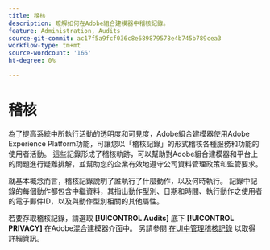 ```yaml
---
title: 稽核
description: 瞭解如何在Adobe組合建模器中稽核記錄。
feature: Administration, Audits
source-git-commit: ac17f5a9fcf036c8e689879578e4b745b789cea3
workflow-type: tm+mt
source-wordcount: '166'
ht-degree: 0%

---
```



# 稽核

為了提高系統中所執行活動的透明度和可見度，Adobe組合建模器使用Adobe Experience Platform功能，可讓您以「稽核記錄」的形式稽核各種服務和功能的使用者活動。 這些記錄形成了稽核軌跡，可以幫助對Adobe組合建模器和平台上的問題進行疑難排解，並幫助您的企業有效地遵守公司資料管理政策和監管要求。

就基本概念而言，稽核記錄說明了誰執行了什麼動作，以及何時執行。 記錄中記錄的每個動作都包含中繼資料，其指出動作型別、日期和時間、執行動作之使用者的電子郵件ID，以及與動作型別相關的其他屬性。

若要存取稽核記錄，請選取 **[!UICONTROL Audits]** 底下 **[!UICONTROL PRIVACY]** 在Adobe混合建模器介面中。 另請參閱 [在UI中管理稽核記錄](https://experienceleague.adobe.com/docs/experience-platform/landing/governance-privacy-security/audit-logs/overview.html?lang=en#managing-audit-logs-in-the-ui) 以取得詳細資訊。

